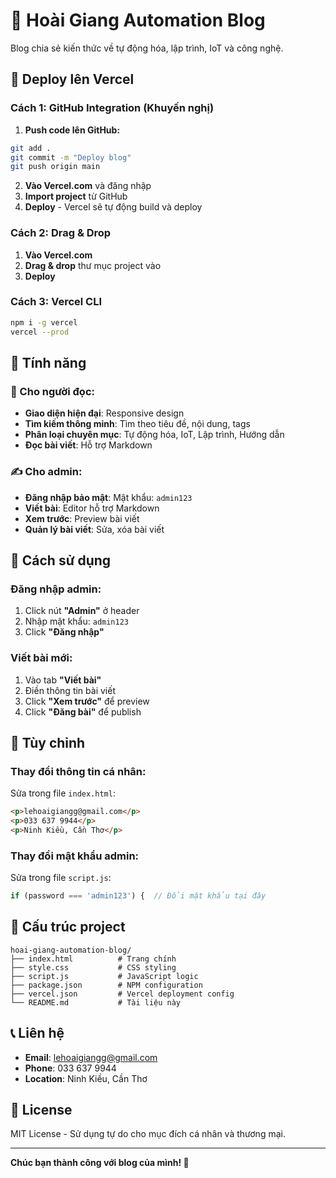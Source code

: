 # 🤖 Hoài Giang Automation Blog

Blog chia sẻ kiến thức về tự động hóa, lập trình, IoT và công nghệ.

## 🚀 Deploy lên Vercel

### Cách 1: GitHub Integration (Khuyến nghị)
1. **Push code lên GitHub:**
```bash
git add .
git commit -m "Deploy blog"
git push origin main
```
2. **Vào Vercel.com** và đăng nhập
3. **Import project** từ GitHub
4. **Deploy** - Vercel sẽ tự động build và deploy

### Cách 2: Drag & Drop
1. **Vào Vercel.com**
2. **Drag & drop** thư mục project vào
3. **Deploy**

### Cách 3: Vercel CLI
```bash
npm i -g vercel
vercel --prod
```

## 🌟 Tính năng

### 📖 Cho người đọc:
- **Giao diện hiện đại**: Responsive design
- **Tìm kiếm thông minh**: Tìm theo tiêu đề, nội dung, tags
- **Phân loại chuyên mục**: Tự động hóa, IoT, Lập trình, Hướng dẫn
- **Đọc bài viết**: Hỗ trợ Markdown

### ✍️ Cho admin:
- **Đăng nhập bảo mật**: Mật khẩu: `admin123`
- **Viết bài**: Editor hỗ trợ Markdown
- **Xem trước**: Preview bài viết
- **Quản lý bài viết**: Sửa, xóa bài viết

## 🎯 Cách sử dụng

### Đăng nhập admin:
1. Click nút **"Admin"** ở header
2. Nhập mật khẩu: `admin123`
3. Click **"Đăng nhập"**

### Viết bài mới:
1. Vào tab **"Viết bài"**
2. Điền thông tin bài viết
3. Click **"Xem trước"** để preview
4. Click **"Đăng bài"** để publish

## 🔧 Tùy chỉnh

### Thay đổi thông tin cá nhân:
Sửa trong file `index.html`:
```html
<p>lehoaigiangg@gmail.com</p>
<p>033 637 9944</p>
<p>Ninh Kiều, Cần Thơ</p>
```

### Thay đổi mật khẩu admin:
Sửa trong file `script.js`:
```javascript
if (password === 'admin123') {  // Đổi mật khẩu tại đây
```

## 📁 Cấu trúc project

```
hoai-giang-automation-blog/
├── index.html          # Trang chính
├── style.css           # CSS styling
├── script.js           # JavaScript logic
├── package.json        # NPM configuration
├── vercel.json         # Vercel deployment config
└── README.md           # Tài liệu này
```

## 📞 Liên hệ

- **Email**: lehoaigiangg@gmail.com
- **Phone**: 033 637 9944
- **Location**: Ninh Kiều, Cần Thơ

## 📄 License

MIT License - Sử dụng tự do cho mục đích cá nhân và thương mại.

---

**Chúc bạn thành công với blog của mình! 🎉**
